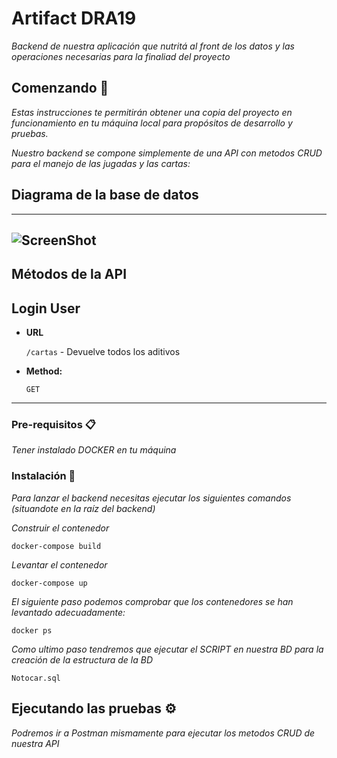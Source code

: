 # Artifact DRA19

_Backend de nuestra aplicación que nutritá al front de los datos y las operaciones necesarias para la finaliad del proyecto_

## Comenzando 🚀

_Estas instrucciones te permitirán obtener una copia del proyecto en funcionamiento en tu máquina local para propósitos de desarrollo y pruebas._

_Nuestro backend se compone simplemente de una API con metodos CRUD para el manejo de las jugadas y las cartas:_

## Diagrama de la base de datos
----
![ScreenShot](DiagramaBaseDatos.png)
----

## Métodos de la API

**Login User**
----
* **URL**

  `/cartas` - Devuelve todos los aditivos

* **Method:**

  `GET`
----

### Pre-requisitos 📋

_Tener instalado DOCKER en tu máquina_

### Instalación 🔧

_Para lanzar el backend necesitas ejecutar los siguientes comandos (situandote en la raíz del backend)_

_Construir el contenedor_

```
docker-compose build
```

_Levantar el contenedor_

```
docker-compose up
```

_El siguiente paso podemos comprobar que los contenedores se han levantado adecuadamente:_

```
docker ps
```

_Como ultimo paso tendremos que ejecutar el SCRIPT en nuestra BD para la creación de la estructura de la BD_

```
Notocar.sql
```

## Ejecutando las pruebas ⚙️

_Podremos ir a Postman mismamente para ejecutar los metodos CRUD de nuestra API_

